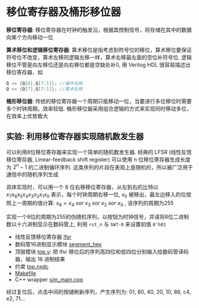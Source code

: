 # 移位寄存器及桶形移位器
**移位寄存器**: 移位寄存器在时钟的触发沿，根据其控制信号，将存储在其中的数据向某个方向移动一位

**算术移位和逻辑移位寄存器**: 算术移位是指考虑到符号位的移位，算术移位要保证符号位不改变，算术左移同逻辑左移一样，算术右移最左面的空位补符号位. 逻辑移位不管是向左移位还是向右移位都是空缺处补0, 用 Verilog HDL 很容易描述出移位寄存器，如

```verilog
Q <= {Q[0],Q[7:1]}; //循环右移
Q <= {Q[7],Q[7:1]}; //算术右移
```

**桶形移位器**: 传统的移位寄存器一个周期只能移动一位，当要进行多位移位时需要多个时钟周期，效率较低. 桶形移位器采用组合逻辑的方式来实现同时移动多位，在效率上优势极大

## 实验: 利用移位寄存器实现随机数发生器
可以利用8位移位寄存器来实现一个简单的随机数发生器. 经典的 LFSR (线性反馈移位寄存器, Linear-feedback shift register) 可以使用 n 位移位寄存器生成长度为 $2^n-1$ 的二进制循环序列. 这类序列的片段在表观上是随机的，所以被广泛用于通信中的随机序列生成

具体实现时，可以用一个 8 位右移移位寄存器，从左到右的比特以 $x_7x_6x_5x_4x_3x_2x_1x_0$ 表示，每个时钟周期右移一位, $x_0$ 被移出，最左边移入的位按照上一周期的值计算: $x_8 = x_4\ xor\ x_3\ xor\ x_2 \ xor\ x_0$ , 该序列的周期为255 

实现一个8位的周期为255的伪随机序列，以按钮为时钟信号，并请将8位二进制数以十六进制显示在数码管上, 利用 `rst_n` 与 `SW7-0` 来设置初值 `8'h01` 

- 线性反馈移位寄存器 [lfsr](./vsrc/lfsr.v)
- 数码管16进制显示模块 [segment_hex](./vsrc/segment_hex.v)
- 顶层模块 [top.v](./vsrc/top.v): 把 lfsr 移位后的序列高四位和低四位分别输入给数码管译码器，输出 16 进制结果
- 约束 [top.nxdc](./constr/top.nxdc)
- [Makefile](./Makefile)
- C++ wrapper [sim_main.cpp](./csrc/sim_main.cpp)

经过复位后，点击中间的按键刷新序列，产生序列为: 01, 80, 40, 20, 10, 88, c4, e2, 71...